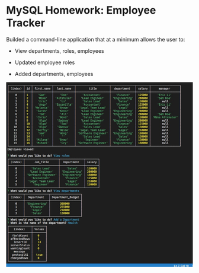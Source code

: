 #  MySQL Homework: Employee Tracker


  
Builded a command-line application that at a minimum allows the user to:

  

  * View departments, roles, employees

  * Updated employee roles

  * Added departments, employees

  ![picture](/picture.jpg)




